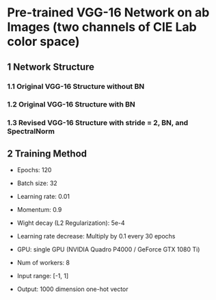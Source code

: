 # Pre-trained VGG-16 Network on ab Images (two channels of CIE Lab color space)

## 1 Network Structure

### 1.1 Original VGG-16 Structure without BN

### 1.2 Original VGG-16 Structure with BN

### 1.3 Revised VGG-16 Structure with stride = 2, BN, and SpectralNorm

## 2 Training Method

- Epochs: 120

- Batch size: 32

- Learning rate: 0.01

- Momentum: 0.9

- Wight decay (L2 Regularization): 5e-4

- Learning rate decrease: Multiply by 0.1 every 30 epochs

- GPU: single GPU (NVIDIA Quadro P4000 / GeForce GTX 1080 Ti)

- Num of workers: 8

- Input range: [-1, 1]

- Output: 1000 dimension one-hot vector
